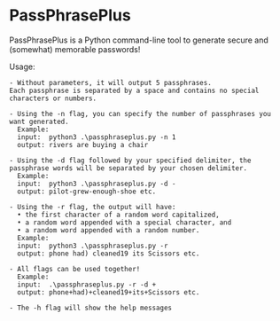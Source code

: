 # PassPhrasePlus
                                                                        
                                                                        
PassPhrasePlus is a Python command-line tool to generate secure and (somewhat) memorable passwords!

Usage:

    - Without parameters, it will output 5 passphrases. 
    Each passphrase is separated by a space and contains no special characters or numbers.

    - Using the -n flag, you can specify the number of passphrases you want generated.  
      Example:  
      input:  python3 .\passphraseplus.py -n 1  
      output: rivers are buying a chair

    - Using the -d flag followed by your specified delimiter, the passphrase words will be separated by your chosen delimiter.  
      Example:  
      input:  python3 .\passphraseplus.py -d -  
      output: pilot-grew-enough-shoe etc.

    - Using the -r flag, the output will have:  
      • the first character of a random word capitalized,  
      • a random word appended with a special character, and  
      • a random word appended with a random number.  
      Example:  
      input:  python3 .\passphraseplus.py -r  
      output: phone had) cleaned19 its Scissors etc.

    - All flags can be used together!  
      Example:  
      input:  .\passphraseplus.py -r -d +  
      output: phone+had)+cleaned19+its+Scissors etc.

    - The -h flag will show the help messages